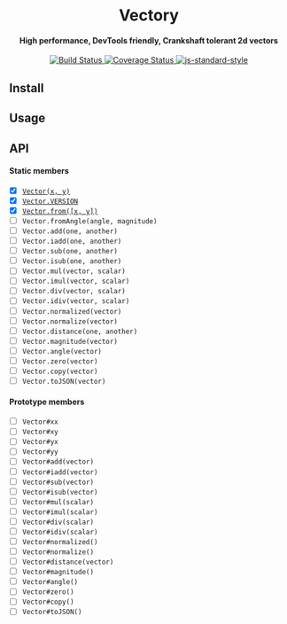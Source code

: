 <h1 align="center">Vectory</h1>
<h4 align="center">High performance, DevTools friendly, Crankshaft tolerant 2d vectors</h4>

<p align="center">
   <a href="https://travis-ci.org/broadsw0rd/vectory">
      <img src="https://travis-ci.org/broadsw0rd/vectory.svg?branch=master" alt="Build Status"></img>
   </a>
   <a href='https://coveralls.io/github/broadsw0rd/vectory?branch=master'>
      <img src='https://coveralls.io/repos/broadsw0rd/vectory/badge.svg?branch=master&service=github' alt='Coverage Status' />
   </a>
   <a href="https://github.com/feross/standard">
      <img src="https://img.shields.io/badge/code%20style-standard-brightgreen.svg?style=flat" alt="js-standard-style"></img>
   </a>
</p>

## Install

## Usage

## API

#### Static members

- [x] [`Vector(x, y)`](https://github.com/broadsw0rd/vectory/blob/master/src/vectory.js#L1)
- [x] [`Vector.VERSION`](https://github.com/broadsw0rd/vectory/blob/master/src/vectory.js#L6)
- [x] [`Vector.from([x, y])`](https://github.com/broadsw0rd/vectory/blob/master/src/vectory.js#L8)
- [ ] `Vector.fromAngle(angle, magnitude)`
- [ ] `Vector.add(one, another)`
- [ ] `Vector.iadd(one, another)`
- [ ] `Vector.sub(one, another)`
- [ ] `Vector.isub(one, another)`
- [ ] `Vector.mul(vector, scalar)`
- [ ] `Vector.imul(vector, scalar)`
- [ ] `Vector.div(vector, scalar)`
- [ ] `Vector.idiv(vector, scalar)`
- [ ] `Vector.normalized(vector)`
- [ ] `Vector.normalize(vector)`
- [ ] `Vector.distance(one, another)`
- [ ] `Vector.magnitude(vector)`
- [ ] `Vector.angle(vector)`
- [ ] `Vector.zero(vector)`
- [ ] `Vector.copy(vector)`
- [ ] `Vector.toJSON(vector)`

#### Prototype members

- [ ] `Vector#xx`
- [ ] `Vector#xy`
- [ ] `Vector#yx`
- [ ] `Vector#yy`
- [ ] `Vector#add(vector)`
- [ ] `Vector#iadd(vector)`
- [ ] `Vector#sub(vector)`
- [ ] `Vector#isub(vector)`
- [ ] `Vector#mul(scalar)`
- [ ] `Vector#imul(scalar)`
- [ ] `Vector#div(scalar)`
- [ ] `Vector#idiv(scalar)`
- [ ] `Vector#normalized()`
- [ ] `Vector#normalize()`
- [ ] `Vector#distance(vector)`
- [ ] `Vector#magnitude()`
- [ ] `Vector#angle()`
- [ ] `Vector#zero()`
- [ ] `Vector#copy()`
- [ ] `Vector#toJSON()`
